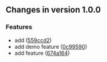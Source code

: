 ## Changes in version 1.0.0

### Features

* add ([559ccd2](https://github.com/Nikith13/actions/commit/559ccd214a75d19054534aeacc5aa4a3e4265e83))
* add demo feature ([0c99590](https://github.com/Nikith13/actions/commit/0c99590da9d1ffafff6972a29bed41893831ae65))
* add feature ([674a164](https://github.com/Nikith13/actions/commit/674a164122eeeaa16c2bb000157f4b82e0002628))
